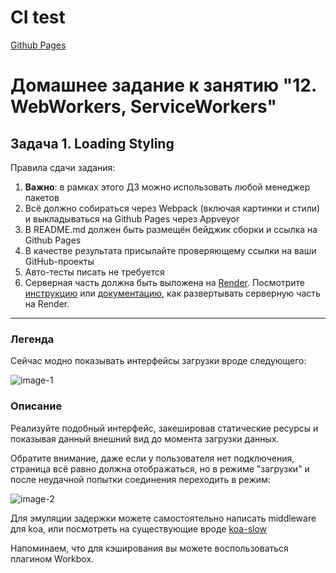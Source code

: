 # CI test


[Github Pages]()  

# Домашнее задание к занятию "12. WebWorkers, ServiceWorkers"  
## Задача 1. Loading Styling  

Правила сдачи задания:  

1. **Важно**: в рамках этого ДЗ можно использовать любой менеджер пакетов  
2. Всё должно собираться через Webpack (включая картинки и стили) и выкладываться на Github Pages через Appveyor  
3. В README.md должен быть размещён бейджик сборки и ссылка на Github Pages  
4. В качестве результата присылайте проверяющему ссылки на ваши GitHub-проекты  
5. Авто-тесты писать не требуется  
6. Серверная часть должна быть выложена на [Render](https://render.com/). Посмотрите [инструкцию](https://github.com/netology-code/ahj-homeworks/tree/video/docs/render#readme) или [документацию](https://render.com/docs/deploy-node-express-app), как развертывать серверную часть на Render.  

-----

### Легенда  

Сейчас модно показывать интерфейсы загрузки вроде следующего:  

![image-1](https://github.com/netology-code/ahj-homeworks/blob/AHJ-50/workers/pic/loading.png) 

### Описание  

Реализуйте подобный интерфейс, закешировав статические ресурсы и показывая данный внешний вид до момента загрузки данных.  

Обратите внимание, даже если у пользователя нет подключения, страница всё равно должна отображаться, но в режиме "загрузки" и после неудачной попытки соединения переходить в режим:  

![image-2](https://github.com/netology-code/ahj-homeworks/blob/AHJ-50/workers/pic/loading-2.png) 

Для эмуляции задержки можете самостоятельно написать middleware для koa, или посмотреть на существующие вроде [koa-slow](https://github.com/bahmutov/koa-slow)  

Напоминаем, что для кэширования вы можете воспользоваться плагином Workbox.  